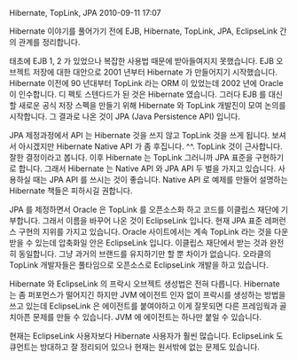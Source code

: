 Hibernate, TopLink, JPA
2010-09-11 17:07

Hibernate 이야기를 풀어가기 전에 EJB, Hibernate, TopLink, JPA, EclipseLink 간의 관계를 정리합니다.

태초에 EJB 1, 2 가 있었으나 복잡한 사용법 때문에 받아들여지지 못했습니다.
EJB 오브젝트 저장에 대한 대안으로 2001 년부터 Hibernate 가 만들어지기 시작했습니다.
Hibernate 이전에 90 년대부터 TopLink 라는 ORM 이 있었는데 2002 년에 Oracle 이 인수합니다.
디 펙토 스텐다드가 된 것은 Hibernate 였습니다.
그러다 EJB 를 대신할 새로운 공식 저장 스펙을 만들기 위해 Hibernate 와 TopLink 개발진이 모여 논의를 시작합니다.
그 결과로 나온 것이 JPA (Java Persistence API) 입니다.

JPA 제정과정에서 API 는 Hibernate 것을 쓰지 않고 TopLink 것을 쓰게 됩니다.
보셔서 아시겠지만 Hibernate Native API 가 좀 후집니다. ^^.
TopLink 것이 근사합니다.
잘한 결정이라고 봅니다.
이후 Hibernate 는 TopLink 그러니까 JPA 표준을 구현하기로 합니다.
그래서 Hibernate 는 Native API 와 JPA API 두 벌을 가지고 있습니다.
사용하실 때는 JPA API 를 쓰시는 것이 좋습니다.
Native API 로 예제를 만들어 설명하는 Hibernate 책들은 피하시길 권합니다.

JPA 를 제정하면서 Oracle 은 TopLink 를 오픈소스화 하고 코드를 이클립스 재단에 기부합니다.
그래서 이름을 바꾸어 나온 것이 EclipseLink 입니다.
현재 JPA 표준 레퍼런스 구현의 지위를 가지고 있습니다.
Oracle 사이트에서는 계속 TopLink 라는 것을 다운 받을 수 있는데 압축화일 안은 EclipseLink 입니다.
이클립스 재단에서 받는 것과 완전히 동일합니다.
그냥 과거의 브랜드를 유지하기만 할 뿐 차이가 없습니다.
오라클의 TopLink 개발자들은 풀타임으로 오픈소스로 EclipseLink 개발을 하고 있습니다.

Hibernate 와 EclipseLink 의 프락시 오브젝트 생성법은 전혀 다릅니다.
Hibernate 는 좀 퍼포먼스가 떨어지긴 하지만 JVM 에이전트 인자 없이 프락시를 생성하는 방법을 쓰고 있는데
EclipseLink 은 에이전트를 붙여야하고 이게 잘못되면 다른 프레임웍과 골치아픈 문제를 만들 수 있습니다.
JVM 에 에이전트는 하나만 붙일 수 있습니다.

현재는 EclipseLink 사용자보다 Hibernate 사용자가 훨씬 많습니다.
EclipseLink 도큐먼트는 방대하고 잘 정리되어 있으나 현재는 원서밖에 없는 문제도 있습니다.
